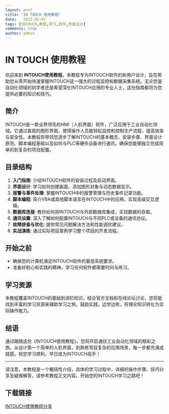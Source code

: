 ```yaml
---
layout: post
title: "IN TOUCH 使用教程"
date:   2022-02-07
tags: [INTOUCH,教程,学习,软件,界面设计]
comments: true
author: admin
---
```

# IN TOUCH 使用教程

欢迎来到 **INTOUCH使用教程**，本教程专为INTOUCH软件的新用户设计，旨在帮助您从零开始快速掌握INTOUCH这一强大的过程监控和数据采集系统。无论您是自动化领域的初学者还是希望深化INTOUCH应用的专业人士，这份指南都将为您提供必要的知识和技巧。

## 简介

INTOUCH是一款业界领先的HMI（人机界面）软件，广泛应用于工业自动化领域。它通过直观的图形界面，使得操作人员能轻松监控和控制生产流程，提高效率与安全性。本教程将带领您逐步了解INTOUCH的基本概念、安装步骤、界面设计原则、脚本编程基础以及如何与PLC等硬件设备进行通讯，确保您能够独立完成简单的到复杂的项目配置。

## 目录结构

1. **入门指南**: 介绍INTOUCH软件的安装过程及启动界面。
2. **界面设计**: 学习如何创建画面、添加图形对象与动态数据显示。
3. **报警与事件处理**: 掌握INTOUCH中的报警管理与历史事件记录功能。
4. **脚本编程**: 简介VBA或其他脚本语言在INTOUCH中的应用，实现高级交互逻辑。
5. **数据库连接**: 教你如何将INTOUCH与外部数据库集成，实现数据的存取。
6. **通讯设置**: 深入了解如何配置INTOUCH与不同PLC或设备的通讯协议。
7. **故障排查与优化**: 提供常见问题解决方法和性能调优建议。
8. **实战演练**: 通过实际项目案例学习整个项目的开发流程。

## 开始之前

- 确保您的计算机满足INTOUCH软件的最低系统要求。
- 准备好耐心和实践的精神，学习任何软件都需要时间与练习。

## 学习资源

本教程覆盖INTOUCH的基础到进阶知识，结合官方文档和在线论坛讨论，您将能找到丰富的学习资源来辅助学习之旅。鼓励实践，边学边练，将理论知识转化为实际操作能力。

## 结语

通过跟随这份《INTOUCH使用教程》，您将开启通往工业自动化领域的精彩之旅。从设计第一个简单的人机界面，到熟练驾驭复杂的应用场景，每一步都充满成就感。祝您学习顺利，早日成为INTOUCH高手！

---

请注意，本教程是一个概括性介绍，具体的学习过程中，详细的操作步骤、技巧分享及疑难解答，请参考教程正文内容。开始您的INTOUCH学习之路吧！

## 下载链接

[INTOUCH使用教程分享](https://pan.quark.cn/s/cf07fd77e713)
